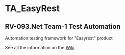 # TA_EasyRest
## RV-093.Net Team-1 Test Automation

Automation testing framework for "Easyrest" product

See all the information on the [Wiki](../../wiki/Home)
